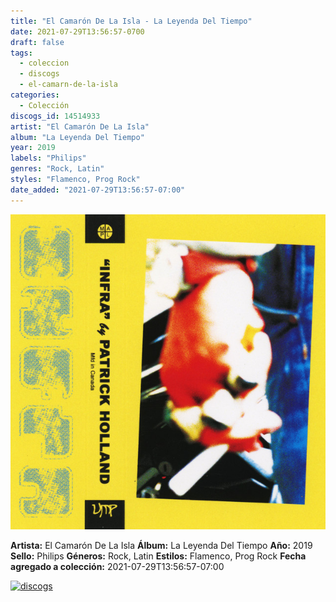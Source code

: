 ```yaml
---
title: "El Camarón De La Isla - La Leyenda Del Tiempo"
date: 2021-07-29T13:56:57-0700
draft: false
tags:
  - coleccion
  - discogs
  - el-camarn-de-la-isla
categories:
  - Colección
discogs_id: 14514933
artist: "El Camarón De La Isla"
album: "La Leyenda Del Tiempo"
year: 2019
labels: "Philips"
genres: "Rock, Latin"
styles: "Flamenco, Prog Rock"
date_added: "2021-07-29T13:56:57-07:00"
---
```


![cover](image.jpeg (El Camarón De La Isla - La Leyenda Del Tiempo))

**Artista:** El Camarón De La Isla
**Álbum:** La Leyenda Del Tiempo
**Año:** 2019
**Sello:** Philips
**Géneros:** Rock, Latin
**Estilos:** Flamenco, Prog Rock
**Fecha agregado a colección:** 2021-07-29T13:56:57-07:00

[![discogs](../../links/svg/discogs.png (discogs))](https://api.discogs.com/releases/14514933)

